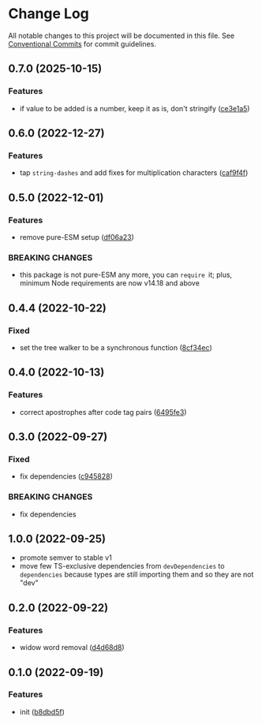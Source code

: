 # Change Log

All notable changes to this project will be documented in this file.
See [Conventional Commits](https://conventionalcommits.org) for commit guidelines.

## 0.7.0 (2025-10-15)

### Features

- if value to be added is a number, keep it as is, don't stringify ([ce3e1a5](https://github.com/codsen/codsen/commit/ce3e1a525998ca3c0abf0142affef95b14cd1990))

## 0.6.0 (2022-12-27)

### Features

- tap `string-dashes` and add fixes for multiplication characters ([caf9f4f](https://github.com/codsen/codsen/commit/caf9f4fa858042faacec2a4dcb3b67bdd3d903f2))

## 0.5.0 (2022-12-01)

### Features

- remove pure-ESM setup ([df06a23](https://github.com/codsen/codsen/commit/df06a2369ec5a45fc3ef66a20c1bd60c44d6ca35))

### BREAKING CHANGES

- this package is not pure-ESM any more, you can `require `it; plus, minimum Node
  requirements are now v14.18 and above

## 0.4.4 (2022-10-22)

### Fixed

- set the tree walker to be a synchronous function ([8cf34ec](https://github.com/codsen/codsen/commit/8cf34ec02437e5b2d646508beea8ebad97f5197e))

## 0.4.0 (2022-10-13)

### Features

- correct apostrophes after code tag pairs ([6495fe3](https://github.com/codsen/codsen/commit/6495fe370022eca5ad984b689294cdee33db1a63))

## 0.3.0 (2022-09-27)

### Fixed

- fix dependencies ([c945828](https://github.com/codsen/codsen/commit/c945828389167e9e304b29dd6b3a5ad4e5551f9e))

### BREAKING CHANGES

- fix dependencies

## 1.0.0 (2022-09-25)

- promote semver to stable v1
- move few TS-exclusive dependencies from `devDependencies` to `dependencies` because types are still importing them and so they are not "dev"

## 0.2.0 (2022-09-22)

### Features

- widow word removal ([d4d68d8](https://github.com/codsen/codsen/commit/d4d68d8a1331cf32a41eb1d9ca3f49bb464c59ef))

## 0.1.0 (2022-09-19)

### Features

- init ([b8dbd5f](https://github.com/codsen/codsen/commit/b8dbd5f74bd831da147f2d8a469996e6cbd14022))
